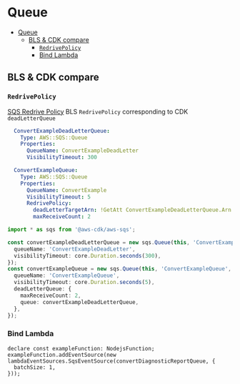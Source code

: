 # Queue

<!-- TOC -->

- [Queue](#queue)
  - [BLS & CDK compare](#bls--cdk-compare)
    - [`RedrivePolicy`](#redrivepolicy)
    - [Bind Lambda](#bind-lambda)

<!-- /TOC -->

## BLS & CDK compare

### `RedrivePolicy`

[SQS Redrive Policy](https://awslabs.github.io/serverless-rules/rules/sqs/redrive_policy/)
BLS `RedrivePolicy` corresponding to CDK `deadLetterQueue`

```yaml
  ConvertExampleDeadLetterQueue:
    Type: AWS::SQS::Queue
    Properties:
      QueueName: ConvertExampleDeadLetter
      VisibilityTimeout: 300

  ConvertExampleQueue:
    Type: AWS::SQS::Queue
    Properties:
      QueueName: ConvertExample
      VisibilityTimeout: 5
      RedrivePolicy:
        deadLetterTargetArn: !GetAtt ConvertExampleDeadLetterQueue.Arn
        maxReceiveCount: 2
```

```typescript
import * as sqs from '@aws-cdk/aws-sqs';

const convertExampleDeadLetterQueue = new sqs.Queue(this, 'ConvertExampleDeadLetterQueue', {
  queueName: 'ConvertExampleDeadLetter',
  visibilityTimeout: core.Duration.seconds(300),
});
const convertExampleQueue = new sqs.Queue(this, 'ConvertExampleQueue', {
  queueName: 'ConvertExampleQueue',
  visibilityTimeout: core.Duration.seconds(5),
  deadLetterQueue: {
    maxReceiveCount: 2,
    queue: convertExampleDeadLetterQueue,
  },
});
```

### Bind Lambda

```Lambda bind sqs example
declare const exampleFunction: NodejsFunction;
exampleFunction.addEventSource(new lambdaEventSources.SqsEventSource(convertDiagnosticReportQueue, {
  batchSize: 1,
}));
```
